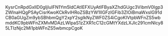 KysrCnRpdGxlID0gIjIuIFN1Ym5ldCAtIEFXUyAtIFByaXZhdGUgc3VibmV0Igp3ZWlnaHQgPSAyCisrKwoKCkRvIHRoZSBzYW1lIGFzIGFib3ZlOiBmaWxsIG91dCB0aGUgZm9ybSBhbmQgY2xpY2sgIkNyZWF0ZS4iCgoKIVtpbWFnZS5wbmddKC9pbWFnZXMvMDAzLWlpaS1zZXR1cC12cGMtYXdzLXJlc291cmNlcy85LTIzNjc2Mi1pbWFnZS5wbmcpCgoK